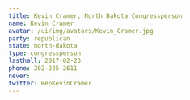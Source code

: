 ```yaml
---
title: Kevin Cramer, North Dakota Congressperson
name: Kevin Cramer
avatar: /ui/img/avatars/Kevin_Cramer.jpg
party: republican
state: north-dakota
type: congressperson
lasthall: 2017-02-23
phone: 202-225-2611
never: 
twitter: RepKevinCramer
---
```

